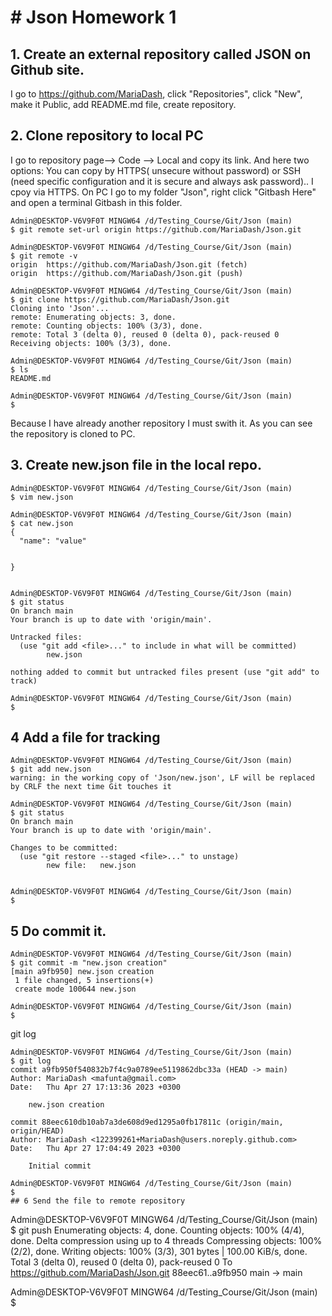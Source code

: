 # # Json Homework 1
## 1. Create an external repository called JSON on Github site.
I go to https://github.com/MariaDash, click "Repositories", click "New", make it Public, add README.md file, create repository.
## 2. Clone repository to local PC
I go to repository page--> Code --> Local and copy its link. And here two options: 
You can copy by HTTPS( unsecure without password) or SSH (need specific configuration and it is secure and always ask password).. I cpoy via HTTPS.
On PC I go to my folder "Json", right click "Gitbash Here" and open a terminal Gitbash in this folder.
```
Admin@DESKTOP-V6V9F0T MINGW64 /d/Testing_Course/Git/Json (main)
$ git remote set-url origin https://github.com/MariaDash/Json.git

Admin@DESKTOP-V6V9F0T MINGW64 /d/Testing_Course/Git/Json (main)
$ git remote -v
origin  https://github.com/MariaDash/Json.git (fetch)
origin  https://github.com/MariaDash/Json.git (push)

Admin@DESKTOP-V6V9F0T MINGW64 /d/Testing_Course/Git/Json (main)
$ git clone https://github.com/MariaDash/Json.git
Cloning into 'Json'...
remote: Enumerating objects: 3, done.
remote: Counting objects: 100% (3/3), done.
remote: Total 3 (delta 0), reused 0 (delta 0), pack-reused 0
Receiving objects: 100% (3/3), done.

Admin@DESKTOP-V6V9F0T MINGW64 /d/Testing_Course/Git/Json (main)
$ ls
README.md

Admin@DESKTOP-V6V9F0T MINGW64 /d/Testing_Course/Git/Json (main)
$
```
Because I have already another repository I must swith it. As you can see the repository is cloned to PC.
## 3. Create new.json file in the local repo.
```
Admin@DESKTOP-V6V9F0T MINGW64 /d/Testing_Course/Git/Json (main)
$ vim new.json

Admin@DESKTOP-V6V9F0T MINGW64 /d/Testing_Course/Git/Json (main)
$ cat new.json
{
  "name": "value"


}


Admin@DESKTOP-V6V9F0T MINGW64 /d/Testing_Course/Git/Json (main)
$ git status
On branch main
Your branch is up to date with 'origin/main'.

Untracked files:
  (use "git add <file>..." to include in what will be committed)
        new.json

nothing added to commit but untracked files present (use "git add" to track)

Admin@DESKTOP-V6V9F0T MINGW64 /d/Testing_Course/Git/Json (main)
$

```
## 4  Add a file for tracking
```
Admin@DESKTOP-V6V9F0T MINGW64 /d/Testing_Course/Git/Json (main)
$ git add new.json
warning: in the working copy of 'Json/new.json', LF will be replaced by CRLF the next time Git touches it

Admin@DESKTOP-V6V9F0T MINGW64 /d/Testing_Course/Git/Json (main)
$ git status
On branch main
Your branch is up to date with 'origin/main'.

Changes to be committed:
  (use "git restore --staged <file>..." to unstage)
        new file:   new.json


Admin@DESKTOP-V6V9F0T MINGW64 /d/Testing_Course/Git/Json (main)
$
```
## 5 Do commit it.
```
Admin@DESKTOP-V6V9F0T MINGW64 /d/Testing_Course/Git/Json (main)
$ git commit -m "new.json creation"
[main a9fb950] new.json creation
 1 file changed, 5 insertions(+)
 create mode 100644 new.json

Admin@DESKTOP-V6V9F0T MINGW64 /d/Testing_Course/Git/Json (main)
$
```
git log
```
Admin@DESKTOP-V6V9F0T MINGW64 /d/Testing_Course/Git/Json (main)
$ git log
commit a9fb950f540832b7f4c9a0789ee5119862dbc33a (HEAD -> main)
Author: MariaDash <mafunta@gmail.com>
Date:   Thu Apr 27 17:13:36 2023 +0300

    new.json creation

commit 88eec610db10ab7a3de608d9ed1295a0fb17811c (origin/main, origin/HEAD)
Author: MariaDash <122399261+MariaDash@users.noreply.github.com>
Date:   Thu Apr 27 17:04:49 2023 +0300

    Initial commit

Admin@DESKTOP-V6V9F0T MINGW64 /d/Testing_Course/Git/Json (main)
$
## 6 Send the file to remote repository
```
Admin@DESKTOP-V6V9F0T MINGW64 /d/Testing_Course/Git/Json (main)
$ git push
Enumerating objects: 4, done.
Counting objects: 100% (4/4), done.
Delta compression using up to 4 threads
Compressing objects: 100% (2/2), done.
Writing objects: 100% (3/3), 301 bytes | 100.00 KiB/s, done.
Total 3 (delta 0), reused 0 (delta 0), pack-reused 0
To https://github.com/MariaDash/Json.git
   88eec61..a9fb950  main -> main

Admin@DESKTOP-V6V9F0T MINGW64 /d/Testing_Course/Git/Json (main)
$
```
